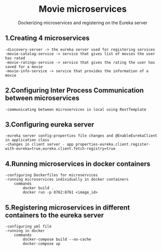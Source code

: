 <h1 align="center">Movie microservices</h1>
<p align="center">Dockerizing microservices and registering on the Eureka server </p>


## 1.Creating 4 microservices
	-discovery-server -> the eureka server used for registering services
	-movie-catalog-service -> service that gives list of movies the user has rated
	-movie-ratings-service -> service that gives the rating the user has saved for a movie
	-movie-info-service -> service that provides the information of a movie

## 2.Configuring Inter Process Communication between microservices
	-communicating between microservices in local using RestTemplate

## 3.Configuring eureka server
	-eureka server config-properties file changes and @EnableEurekaClient in application class
	-changes in client server - app properties-eureka.client.register-with-eureka=true,eureka.client.fetch-registry=true

## 4.Running microservices in docker containers
	-configuring Dockerfiles for microservices
	-running microservices individually in docker containers
		commands
			docker build .
			docker run -p 8762:8761 <image_id>
	
## 5.Registering microservices in different containers to the eureka server
	-configuring yml file
	-running in docker
		commands
			docker-compose build --no-cache
			docker-compose up
				


